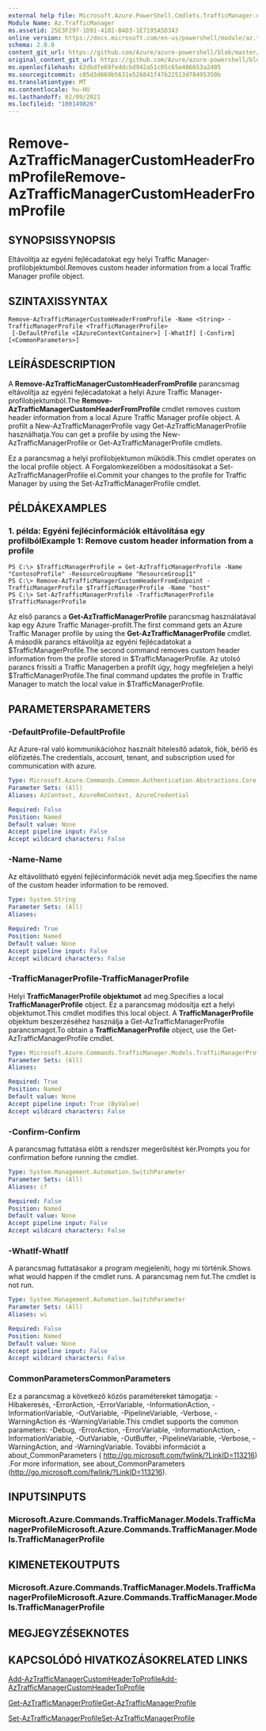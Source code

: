 ```yaml
---
external help file: Microsoft.Azure.PowerShell.Cmdlets.TrafficManager.dll-Help.xml
Module Name: Az.TrafficManager
ms.assetid: 25E3F297-1D91-4102-B4D3-1E7195A5D343
online version: https://docs.microsoft.com/en-us/powershell/module/az.trafficmanager/remove-aztrafficmanagercustomheaderfromprofile
schema: 2.0.0
content_git_url: https://github.com/Azure/azure-powershell/blob/master/src/TrafficManager/TrafficManager/help/Remove-AzTrafficManagerCustomHeaderFromProfile.md
original_content_git_url: https://github.com/Azure/azure-powershell/blob/master/src/TrafficManager/TrafficManager/help/Remove-AzTrafficManagerCustomHeaderFromProfile.md
ms.openlocfilehash: 62dbdfe69feddcbd942a51c05c65e486653a2405
ms.sourcegitcommit: c05d3d669b5631e526841f47b22513d78495350b
ms.translationtype: MT
ms.contentlocale: hu-HU
ms.lasthandoff: 02/09/2021
ms.locfileid: "100149826"
---
```

# <span data-ttu-id="25ec2-101">Remove-AzTrafficManagerCustomHeaderFromProfile</span><span class="sxs-lookup"><span data-stu-id="25ec2-101">Remove-AzTrafficManagerCustomHeaderFromProfile</span></span>

## <span data-ttu-id="25ec2-102">SYNOPSIS</span><span class="sxs-lookup"><span data-stu-id="25ec2-102">SYNOPSIS</span></span>
<span data-ttu-id="25ec2-103">Eltávolítja az egyéni fejlécadatokat egy helyi Traffic Manager-profilobjektumból.</span><span class="sxs-lookup"><span data-stu-id="25ec2-103">Removes custom header information from a local Traffic Manager profile object.</span></span>

## <span data-ttu-id="25ec2-104">SZINTAXIS</span><span class="sxs-lookup"><span data-stu-id="25ec2-104">SYNTAX</span></span>

```
Remove-AzTrafficManagerCustomHeaderFromProfile -Name <String> -TrafficManagerProfile <TrafficManagerProfile>
 [-DefaultProfile <IAzureContextContainer>] [-WhatIf] [-Confirm] [<CommonParameters>]
```

## <span data-ttu-id="25ec2-105">LEÍRÁS</span><span class="sxs-lookup"><span data-stu-id="25ec2-105">DESCRIPTION</span></span>
<span data-ttu-id="25ec2-106">A **Remove-AzTrafficManagerCustomHeaderFromProfile** parancsmag eltávolítja az egyéni fejlécadatokat a helyi Azure Traffic Manager-profilobjektumból.</span><span class="sxs-lookup"><span data-stu-id="25ec2-106">The **Remove-AzTrafficManagerCustomHeaderFromProfile** cmdlet removes custom header information from a local Azure Traffic Manager profile object.</span></span>
<span data-ttu-id="25ec2-107">A profilt a New-AzTrafficManagerProfile vagy Get-AzTrafficManagerProfile használhatja.</span><span class="sxs-lookup"><span data-stu-id="25ec2-107">You can get a profile by using the New-AzTrafficManagerProfile or Get-AzTrafficManagerProfile cmdlets.</span></span>

<span data-ttu-id="25ec2-108">Ez a parancsmag a helyi profilobjektumon működik.</span><span class="sxs-lookup"><span data-stu-id="25ec2-108">This cmdlet operates on the local profile object.</span></span>
<span data-ttu-id="25ec2-109">A Forgalomkezelőben a módosításokat a Set-AzTrafficManagerProfile el.</span><span class="sxs-lookup"><span data-stu-id="25ec2-109">Commit your changes to the profile for Traffic Manager by using the Set-AzTrafficManagerProfile cmdlet.</span></span>

## <span data-ttu-id="25ec2-110">PÉLDÁK</span><span class="sxs-lookup"><span data-stu-id="25ec2-110">EXAMPLES</span></span>

### <span data-ttu-id="25ec2-111">1. példa: Egyéni fejlécinformációk eltávolítása egy profilból</span><span class="sxs-lookup"><span data-stu-id="25ec2-111">Example 1: Remove custom header information from a profile</span></span>
```
PS C:\> $TrafficManagerProfile = Get-AzTrafficManagerProfile -Name "ContosoProfile" -ResourceGroupName "ResourceGroup11"
PS C:\> Remove-AzTrafficManagerCustomHeaderFromEndpoint -TrafficManagerProfile $TrafficManagerProfile -Name "host"
PS C:\> Set-AzTrafficManagerProfile -TrafficManagerProfile $TrafficManagerProfile
```

<span data-ttu-id="25ec2-112">Az első parancs a **Get-AzTrafficManagerProfile** parancsmag használatával kap egy Azure Traffic Manager-profilt.</span><span class="sxs-lookup"><span data-stu-id="25ec2-112">The first command gets an Azure Traffic Manager profile by using the **Get-AzTrafficManagerProfile** cmdlet.</span></span>
<span data-ttu-id="25ec2-113">A második parancs eltávolítja az egyéni fejlécadatokat a $TrafficManagerProfile.</span><span class="sxs-lookup"><span data-stu-id="25ec2-113">The second command removes custom header information from the profile stored in $TrafficManagerProfile.</span></span>
<span data-ttu-id="25ec2-114">Az utolsó parancs frissíti a Traffic Managerben a profilt úgy, hogy megfeleljen a helyi $TrafficManagerProfile.</span><span class="sxs-lookup"><span data-stu-id="25ec2-114">The final command updates the profile in Traffic Manager to match the local value in $TrafficManagerProfile.</span></span>

## <span data-ttu-id="25ec2-115">PARAMETERS</span><span class="sxs-lookup"><span data-stu-id="25ec2-115">PARAMETERS</span></span>

### <span data-ttu-id="25ec2-116">-DefaultProfile</span><span class="sxs-lookup"><span data-stu-id="25ec2-116">-DefaultProfile</span></span>
<span data-ttu-id="25ec2-117">Az Azure-ral való kommunikációhoz használt hitelesítő adatok, fiók, bérlő és előfizetés.</span><span class="sxs-lookup"><span data-stu-id="25ec2-117">The credentials, account, tenant, and subscription used for communication with azure.</span></span>

```yaml
Type: Microsoft.Azure.Commands.Common.Authentication.Abstractions.Core.IAzureContextContainer
Parameter Sets: (All)
Aliases: AzContext, AzureRmContext, AzureCredential

Required: False
Position: Named
Default value: None
Accept pipeline input: False
Accept wildcard characters: False
```

### <span data-ttu-id="25ec2-118">-Name</span><span class="sxs-lookup"><span data-stu-id="25ec2-118">-Name</span></span>
<span data-ttu-id="25ec2-119">Az eltávolítható egyéni fejlécinformációk nevét adja meg.</span><span class="sxs-lookup"><span data-stu-id="25ec2-119">Specifies the name of the custom header information to be removed.</span></span>

```yaml
Type: System.String
Parameter Sets: (All)
Aliases:

Required: True
Position: Named
Default value: None
Accept pipeline input: False
Accept wildcard characters: False
```

### <span data-ttu-id="25ec2-120">-TrafficManagerProfile</span><span class="sxs-lookup"><span data-stu-id="25ec2-120">-TrafficManagerProfile</span></span>
<span data-ttu-id="25ec2-121">Helyi **TrafficManagerProfile objektumot** ad meg.</span><span class="sxs-lookup"><span data-stu-id="25ec2-121">Specifies a local **TrafficManagerProfile** object.</span></span>
<span data-ttu-id="25ec2-122">Ez a parancsmag módosítja ezt a helyi objektumot.</span><span class="sxs-lookup"><span data-stu-id="25ec2-122">This cmdlet modifies this local object.</span></span>
<span data-ttu-id="25ec2-123">A **TrafficManagerProfile** objektum beszerzéséhez használja a Get-AzTrafficManagerProfile parancsmagot.</span><span class="sxs-lookup"><span data-stu-id="25ec2-123">To obtain a **TrafficManagerProfile** object, use the Get-AzTrafficManagerProfile cmdlet.</span></span>

```yaml
Type: Microsoft.Azure.Commands.TrafficManager.Models.TrafficManagerProfile
Parameter Sets: (All)
Aliases:

Required: True
Position: Named
Default value: None
Accept pipeline input: True (ByValue)
Accept wildcard characters: False
```

### <span data-ttu-id="25ec2-124">-Confirm</span><span class="sxs-lookup"><span data-stu-id="25ec2-124">-Confirm</span></span>
<span data-ttu-id="25ec2-125">A parancsmag futtatása előtt a rendszer megerősítést kér.</span><span class="sxs-lookup"><span data-stu-id="25ec2-125">Prompts you for confirmation before running the cmdlet.</span></span>

```yaml
Type: System.Management.Automation.SwitchParameter
Parameter Sets: (All)
Aliases: cf

Required: False
Position: Named
Default value: None
Accept pipeline input: False
Accept wildcard characters: False
```

### <span data-ttu-id="25ec2-126">-WhatIf</span><span class="sxs-lookup"><span data-stu-id="25ec2-126">-WhatIf</span></span>
<span data-ttu-id="25ec2-127">A parancsmag futtatásakor a program megjeleníti, hogy mi történik.</span><span class="sxs-lookup"><span data-stu-id="25ec2-127">Shows what would happen if the cmdlet runs.</span></span> <span data-ttu-id="25ec2-128">A parancsmag nem fut.</span><span class="sxs-lookup"><span data-stu-id="25ec2-128">The cmdlet is not run.</span></span>

```yaml
Type: System.Management.Automation.SwitchParameter
Parameter Sets: (All)
Aliases: wi

Required: False
Position: Named
Default value: None
Accept pipeline input: False
Accept wildcard characters: False
```

### <span data-ttu-id="25ec2-129">CommonParameters</span><span class="sxs-lookup"><span data-stu-id="25ec2-129">CommonParameters</span></span>
<span data-ttu-id="25ec2-130">Ez a parancsmag a következő közös paramétereket támogatja: -Hibakeresés, -ErrorAction, -ErrorVariable, -InformationAction, -InformationVariable, -OutVariable, -PipelineVariable, -Verbose, -WarningAction és -WarningVariable.</span><span class="sxs-lookup"><span data-stu-id="25ec2-130">This cmdlet supports the common parameters: -Debug, -ErrorAction, -ErrorVariable, -InformationAction, -InformationVariable, -OutVariable, -OutBuffer, -PipelineVariable, -Verbose, -WarningAction, and -WarningVariable.</span></span> <span data-ttu-id="25ec2-131">További információt a about_CommonParameters ( http://go.microsoft.com/fwlink/?LinkID=113216) .</span><span class="sxs-lookup"><span data-stu-id="25ec2-131">For more information, see about_CommonParameters (http://go.microsoft.com/fwlink/?LinkID=113216).</span></span>

## <span data-ttu-id="25ec2-132">INPUTS</span><span class="sxs-lookup"><span data-stu-id="25ec2-132">INPUTS</span></span>

### <span data-ttu-id="25ec2-133">Microsoft.Azure.Commands.TrafficManager.Models.TrafficManagerProfile</span><span class="sxs-lookup"><span data-stu-id="25ec2-133">Microsoft.Azure.Commands.TrafficManager.Models.TrafficManagerProfile</span></span>

## <span data-ttu-id="25ec2-134">KIMENETEK</span><span class="sxs-lookup"><span data-stu-id="25ec2-134">OUTPUTS</span></span>

### <span data-ttu-id="25ec2-135">Microsoft.Azure.Commands.TrafficManager.Models.TrafficManagerProfile</span><span class="sxs-lookup"><span data-stu-id="25ec2-135">Microsoft.Azure.Commands.TrafficManager.Models.TrafficManagerProfile</span></span>

## <span data-ttu-id="25ec2-136">MEGJEGYZÉSEK</span><span class="sxs-lookup"><span data-stu-id="25ec2-136">NOTES</span></span>

## <span data-ttu-id="25ec2-137">KAPCSOLÓDÓ HIVATKOZÁSOK</span><span class="sxs-lookup"><span data-stu-id="25ec2-137">RELATED LINKS</span></span>

[<span data-ttu-id="25ec2-138">Add-AzTrafficManagerCustomHeaderToProfile</span><span class="sxs-lookup"><span data-stu-id="25ec2-138">Add-AzTrafficManagerCustomHeaderToProfile</span></span>](./Add-AzTrafficManagerCustomHeaderToProfile.md)

[<span data-ttu-id="25ec2-139">Get-AzTrafficManagerProfile</span><span class="sxs-lookup"><span data-stu-id="25ec2-139">Get-AzTrafficManagerProfile</span></span>](./Get-AzTrafficManagerProfile.md)

[<span data-ttu-id="25ec2-140">Set-AzTrafficManagerProfile</span><span class="sxs-lookup"><span data-stu-id="25ec2-140">Set-AzTrafficManagerProfile</span></span>](./Set-AzTrafficManagerProfile.md)
